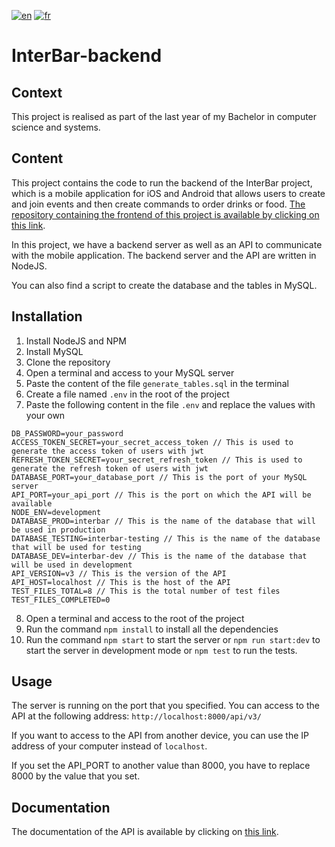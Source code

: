 [![en](https://img.shields.io/badge/language-english-brightgreen)](./README.md)
[![fr](https://img.shields.io/badge/langue-français-red)](./README.fr.md)

# InterBar-backend

## Context

This project is realised as part of the last year of my Bachelor in computer science and systems.

## Content

This project contains the code to run the backend of the InterBar project, which is a mobile application for iOS and Android that allows users to create and join events and then create commands to order drinks or food. [The repository containing the frontend of this project is available by clicking on this link](https://github.com/LouisFitdevoie/interbar-frontend).

In this project, we have a backend server as well as an API to communicate with the mobile application. The backend server and the API are written in NodeJS.

You can also find a script to create the database and the tables in MySQL.

## Installation

1. Install NodeJS and NPM
2. Install MySQL
3. Clone the repository
4. Open a terminal and access to your MySQL server
5. Paste the content of the file `generate_tables.sql` in the terminal
6. Create a file named `.env` in the root of the project
7. Paste the following content in the file `.env` and replace the values with your own

```JS
DB_PASSWORD=your_password
ACCESS_TOKEN_SECRET=your_secret_access_token // This is used to generate the access token of users with jwt
REFRESH_TOKEN_SECRET=your_secret_refresh_token // This is used to generate the refresh token of users with jwt
DATABASE_PORT=your_database_port // This is the port of your MySQL server
API_PORT=your_api_port // This is the port on which the API will be available
NODE_ENV=development
DATABASE_PROD=interbar // This is the name of the database that will be used in production
DATABASE_TESTING=interbar-testing // This is the name of the database that will be used for testing
DATABASE_DEV=interbar-dev // This is the name of the database that will be used in development
API_VERSION=v3 // This is the version of the API
API_HOST=localhost // This is the host of the API
TEST_FILES_TOTAL=8 // This is the total number of test files
TEST_FILES_COMPLETED=0
```

8. Open a terminal and access to the root of the project
9. Run the command `npm install` to install all the dependencies
10. Run the command `npm start` to start the server or `npm run start:dev` to start the server in development mode or `npm test` to run the tests.

## Usage

The server is running on the port that you specified. You can access to the API at the following address: `http://localhost:8000/api/v3/`

If you want to access to the API from another device, you can use the IP address of your computer instead of `localhost`.

If you set the API_PORT to another value than 8000, you have to replace 8000 by the value that you set.

## Documentation

The documentation of the API is available by clicking on [this link](https://documenter.getpostman.com/view/17887505/2s8Z73xAqM).
